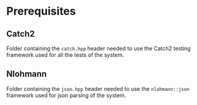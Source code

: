 # Prerequisites

## Catch2
Folder containing the ```catch.hpp``` header needed to use the Catch2 testing framework used for all the tests of the system.

## Nlohmann
Folder containing the ```json.hpp``` header needed to use the ```nlohmann::json``` framework used for json parsing of the system.
